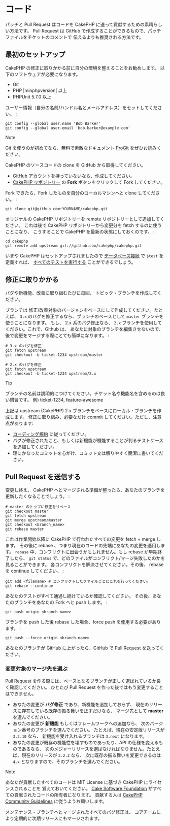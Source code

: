 # コード

パッチと Pull Request はコードを CakePHP に送って貢献するための素晴らしい方法です。
Pull Request は GitHub で作成することができるもので、パッチファイルをチケットのコメントで
伝えるよりも推奨される方法です。

## 最初のセットアップ

CakePHP の修正に取りかかる前に自分の環境を整えることをお勧めします。
以下のソフトウェアが必要になります。

- Git
- PHP |minphpversion| 以上
- PHPUnit 5.7.0 以上

ユーザー情報（自分の名前/ハンドル名とメールアドレス）をセットしてください。 :

    git config --global user.name 'Bob Barker'
    git config --global user.email 'bob.barker@example.com'

> [!NOTE]
> Git を使うのが初めてなら、無料で素敵なドキュメント
> [ProGit](https://git-scm.com/book/ja/) をぜひお読みください。

CakePHP のソースコードの clone を GitHub から取得してください。

- [GitHub](https://github.com) アカウントを持っていないなら、作成してください。
- [CakePHP リポジトリー](https://github.com/cakephp/cakephp) の **Fork**
  ボタンをクリックして Fork してください。

Fork できたら、Fork したものを自分のローカルマシンへと clone してください。 :

    git clone git@github.com:YOURNAME/cakephp.git

オリジナルの CakePHP リポジトリーを remote リポジトリーとして追加してください。
これは後で CakePHP リポジトリーから変更分を fetch するのに使うことになり、
こうすることで CakePHP を最新の状態にしておくのです。 :

    cd cakephp
    git remote add upstream git://github.com/cakephp/cakephp.git

いまや CakePHP はセットアップされましたので
[データベース接続](../orm/database-basics#database-configuration) で `$test` を定義すれば、
[すべてのテストを実行する](../development/testing#running-tests) ことができるでしょう。

## 修正に取りかかる

バグや新機能、改善に取り組むたびに毎回、 トピック・ブランチを作成してください。

ブランチは 修正/改善対象のバージョンをベースにして作成してください。たとえば、 `3.x`
のバグを修正するなら、ブランチのベースとして `master` ブランチを使うことになります。
もし、 2.x 系のバグ修正なら、 `2.x` ブランチを使用してください。これで、Github は、
あなたに対象のブランチを編集させないので、後で変更をマージする際にとても簡単になります。 :

    # 3.x のバグを修正
    git fetch upstream
    git checkout -b ticket-1234 upstream/master

    # 2.x のバグを修正
    git fetch upstream
    git checkout -b ticket-1234 upstream/2.x

> [!TIP]
> ブランチの名前は説明的につけてください。チケット名や機能名を含めるのは良い慣習です。
> 例) ticket-1234, feature-awesome

上記は upstream (CakePHP) 2.x ブランチをベースにローカル・ブランチを作成します。
修正に取り組み、必要なだけ commit してください。ただし、注意点があります:

- [コーディング規約](../contributing/cakephp-coding-conventions) に従ってください。
- バグが修正されたこと、もしくは新機能が機能することが判るテストケースを追加してください。
- 理にかなったコミットを心がけ、コミット文は解りやすく簡潔に書いてください。

## Pull Request を送信する

変更し終え、 CakePHP へとマージされる準備が整ったら、あなたのブランチを
更新したくなることでしょう。 :

    # master のトップに修正をリベース
    git checkout master
    git fetch upstream
    git merge upstream/master
    git checkout <branch_name>
    git rebase master

これは作業開始以降に CakePHP で行われたすべての変更を fetch + merge します。
その後に rebase 、つまり現在のコードの先端にあなたの変更を適用します。
`rebase` 中、コンフリクトに出会うかもしれません。もし rebase が早期終了したら、
`git status` で、どのファイルがコンフリクト/マージ失敗したのかを見ることができます。
各コンフリクトを解決させてください。その後、 rebase を continue してください。 :

    git add <filename> # コンフリクトしたファイルごとにこれを行ってください。
    git rebase --continue

あなたのテストがすべて通過し続けているか確認してください。
その後、あなたのブランチをあなたの Fork へと push します。 :

    git push origin <branch-name>

ブランチを push した後 rebase した場合、force push を使用する必要があります。 :

    git push --force origin <branch-name>

あなたのブランチが GitHub に上がったら、GitHub で Pull Request を送ってください。

### 変更対象のマージ先を選ぶ

Pull Request を作る際には、ベースとなるブランチが正しく選ばれているか良く確認してください。
ひとたび Pull Request を作った後ではもう変更することはできません。

- あなたの変更が **バグ修正** であり、新機能を追加しておらず、
  現在のリリースに存在している既存の振る舞いを正すだけなら、
  マージ先として **master** を選んでください。
- あなたの変更が **新機能** もしくはフレームワークへの追加なら、
  次のバージョン番号のブランチを選んでください。
  たとえば、現在の安定版リリースが `3.2.10` なら、
  新機能を受け入れるブランチは `3.next` になります。
- あなたの変更が既存の機能性を壊すものであったり、API の仕様を変えるものであるなら、
  次のメジャーリリースを選ばなければなりません。たとえば、現在のリリースが `3.2.2` なら、
  次に既存の振る舞いを変更できるのは `4.x` となりますので、そのブランチを選んでください。

> [!NOTE]
> あなたが貢献したすべてのコードは MIT License に基づき CakePHP にライセンスされることを
> 覚えておいてください。 [Cake Software Foundation](https://cakefoundation.org/pages/about) がすべての貢献されたコードの所有者になります。
> 貢献する人は [CakePHP Community Guidelines](https://community.cakephp.org/guidelines) に従うようお願いします。

メンテナンス・ブランチへとマージされたすべてのバグ修正は、
コアチームにより定期的に次期リリースにもマージされます。
